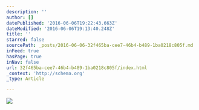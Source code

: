 ```yaml
---
description: ''
author: []
datePublished: '2016-06-06T19:22:43.663Z'
dateModified: '2016-06-06T19:13:40.248Z'
title: ''
starred: false
sourcePath: _posts/2016-06-06-32f465ba-cee7-46b4-b489-1ba0218c805f.md
inFeed: true
hasPage: true
inNav: false
url: 32f465ba-cee7-46b4-b489-1ba0218c805f/index.html
_context: 'http://schema.org'
_type: Article

---
```

![](https://the-grid-user-content.s3-us-west-2.amazonaws.com/fdbcde08-57db-4117-836e-2973a7286dd2.jpg)